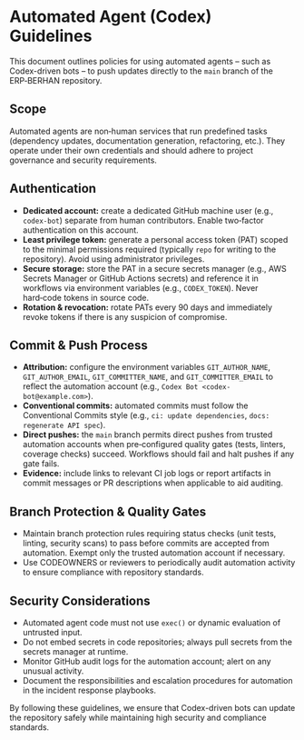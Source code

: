 # Automated Agent (Codex) Guidelines

This document outlines policies for using automated agents – such as Codex-driven bots – to push updates directly to the `main` branch of the ERP‑BERHAN repository.

## Scope

Automated agents are non‑human services that run predefined tasks (dependency updates, documentation generation, refactoring, etc.). They operate under their own credentials and should adhere to project governance and security requirements.

## Authentication

- **Dedicated account:** create a dedicated GitHub machine user (e.g., `codex-bot`) separate from human contributors. Enable two‑factor authentication on this account.
- **Least privilege token:** generate a personal access token (PAT) scoped to the minimal permissions required (typically `repo` for writing to the repository). Avoid using administrator privileges.
- **Secure storage:** store the PAT in a secure secrets manager (e.g., AWS Secrets Manager or GitHub Actions secrets) and reference it in workflows via environment variables (e.g., `CODEX_TOKEN`). Never hard‑code tokens in source code.
- **Rotation & revocation:** rotate PATs every 90 days and immediately revoke tokens if there is any suspicion of compromise.

## Commit & Push Process

- **Attribution:** configure the environment variables `GIT_AUTHOR_NAME`, `GIT_AUTHOR_EMAIL`, `GIT_COMMITTER_NAME`, and `GIT_COMMITTER_EMAIL` to reflect the automation account (e.g., `Codex Bot <codex-bot@example.com>`).
- **Conventional commits:** automated commits must follow the Conventional Commits style (e.g., `ci: update dependencies`, `docs: regenerate API spec`).
- **Direct pushes:** the `main` branch permits direct pushes from trusted automation accounts when pre‑configured quality gates (tests, linters, coverage checks) succeed. Workflows should fail and halt pushes if any gate fails.
- **Evidence:** include links to relevant CI job logs or report artifacts in commit messages or PR descriptions when applicable to aid auditing.

## Branch Protection & Quality Gates

- Maintain branch protection rules requiring status checks (unit tests, linting, security scans) to pass before commits are accepted from automation. Exempt only the trusted automation account if necessary.
- Use CODEOWNERS or reviewers to periodically audit automation activity to ensure compliance with repository standards.

## Security Considerations

- Automated agent code must not use `exec()` or dynamic evaluation of untrusted input.
- Do not embed secrets in code repositories; always pull secrets from the secrets manager at runtime.
- Monitor GitHub audit logs for the automation account; alert on any unusual activity.
- Document the responsibilities and escalation procedures for automation in the incident response playbooks.

By following these guidelines, we ensure that Codex-driven bots can update the repository safely while maintaining high security and compliance standards.
